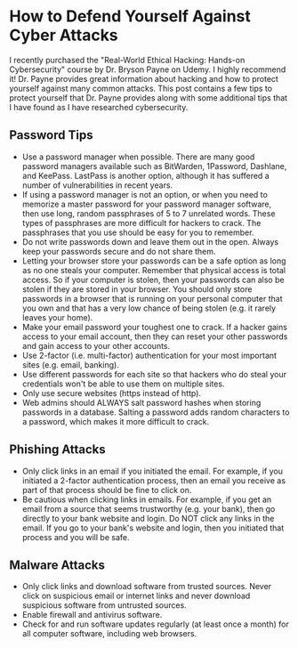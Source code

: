 # How to Defend Yourself Against Cyber Attacks

I recently purchased the "Real-World Ethical Hacking: Hands-on Cybersecurity" course by Dr. Bryson Payne on Udemy. I highly recommend it! Dr. Payne provides great information about hacking and how to protect yourself against many common attacks. This post contains a few tips to protect yourself that Dr. Payne provides along with some additional tips that I have found as I have researched cybersecurity.


## Password Tips
* Use a password manager when possible. There are many good password managers available such as BitWarden, 1Password, Dashlane, and KeePass. LastPass is another option, although it has suffered a number of vulnerabilities in recent years. 
* If using a password manager is not an option, or when you need to memorize a master password for your password manager software, then use long, random passphrases of 5 to 7 unrelated words. These types of passphrases are more difficult for hackers to crack. The passphrases that you use should be easy for you to remember.
* Do not write passwords down and leave them out in the open. Always keep your passwords secure and do not share them. 
* Letting your browser store your passwords can be a safe option as long as no one steals your computer. Remember that physical access is total access. So if your computer is stolen, then your passwords can also be stolen if they are stored in your browser. You should only store passwords in a browser that is running on your personal computer that you own and that has a very low chance of being stolen (e.g. it rarely leaves your home). 
* Make your email password your toughest one to crack. If a hacker gains access to your email account, then they can reset your other passwords and gain access to your other accounts.
* Use 2-factor (i.e. multi-factor) authentication for your most important sites (e.g. email, banking).
* Use different passwords for each site so that hackers who do steal your credentials won't be able to use them on multiple sites.
* Only use secure websites (https instead of http).
* Web admins should ALWAYS salt password hashes when storing passwords in a database. Salting a password adds random characters to a password, which makes it more difficult to crack.


## Phishing Attacks
* Only click links in an email if you initiated the email. For example, if you initiated a 2-factor authentication process, then an email you receive as part of that process should be fine to click on.
* Be cautious when clicking links in emails. For example, if you get an email from a source that seems trustworthy (e.g. your bank), then go directly to your bank website and login. Do NOT click any links in the email. If you go to your bank's website and login, then you initiated that process and you will be safe.


## Malware Attacks
* Only click links and download software from trusted sources. Never click on suspicious email or internet links and never download suspicious software from untrusted sources.
* Enable firewall and antivirus software.
* Check for and run software updates regularly (at least once a month) for all computer software, including web browsers.

